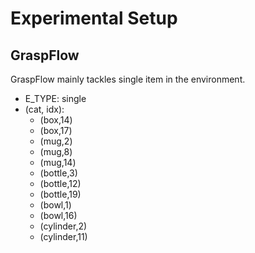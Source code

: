 # Experimental Setup

## GraspFlow

GraspFlow mainly tackles single item in the environment.

 - E_TYPE: single
 - (cat, idx): 
    - (box,14)
    - (box,17)
    - (mug,2)
    - (mug,8)
    - (mug,14)
    - (bottle,3)
    - (bottle,12)
    - (bottle,19)
    - (bowl,1)
    - (bowl,16)
    - (cylinder,2)
    - (cylinder,11)


